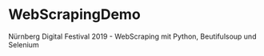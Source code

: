 # WebScrapingDemo
Nürnberg Digital Festival 2019 - WebScraping mit Python, Beutifulsoup und Selenium
